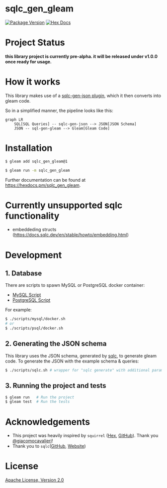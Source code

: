 # sqlc_gen_gleam

[![Package Version](https://img.shields.io/hexpm/v/sqlc_gen_gleam)](https://hex.pm/packages/sqlc_gen_gleam)
[![Hex Docs](https://img.shields.io/badge/hex-docs-ffaff3)](https://hexdocs.pm/sqlc_gen_gleam/)

# Project Status

**this library project is currently pre-alpha. it will be released under v1.0.0 once ready for usage.**

# How it works

This library makes use of a [sqlc-gen-json plugin](https://github.com/daniellionel01/sqlc-gen-json),
which it then converts into gleam code.

So in a simplified manner, the pipeline looks like this:
```mermaid
graph LR
    SQL[SQL Queries] -- sqlc-gen-json --> JSON[JSON Schema]
    JSON -- sql-gen-gleam --> Gleam[Gleam Code]
```

# Installation

```sh
$ gleam add sqlc_gen_gleam@1
```
```sh
$ gleam run -m sqlc_gen_gleam
```

Further documentation can be found at <https://hexdocs.pm/sqlc_gen_gleam>.

# Currently unsupported sqlc functionality

- embeddeding structs (https://docs.sqlc.dev/en/stable/howto/embedding.html)

# Development

## 1. Database

There are scripts to spawn MySQL or PostgreSQL docker container:
-  [MySQL Script](./scripts/mysql/docker.sh)
-  [PostgreSQL Script](./scripts/psql/docker.sh)

For example:
```sh
$ ./scripts/mysql/docker.sh
# or
$ ./scripts/psql/docker.sh
```

## 2. Generating the JSON schema
This library uses the JSON schema, generated by [sqlc](https://sqlc.dev/), to generate gleam code.
To generate the JSON with the example schema & queries:
```sh
$ ./scripts/sqlc.sh # wrapper for "sqlc generate" with additional parameters
```

## 3. Running the project and tests
```sh
$ gleam run   # Run the project
$ gleam test  # Run the tests
```

# Acknowledgements
- This project was heavily inspired by `squirrel` ([Hex](https://hex.pm/packages/squirrel), [GitHub](https://github.com/giacomocavalieri/squirrel)). Thank you [@giacomocavalieri](https://github.com/giacomocavalieri)!
- Thank you to `sqlc`([GitHub](https://github.com/sqlc-dev/sqlc), [Website](https://sqlc.dev/))

# License
[Apache License, Version 2.0](./LICENSE)
